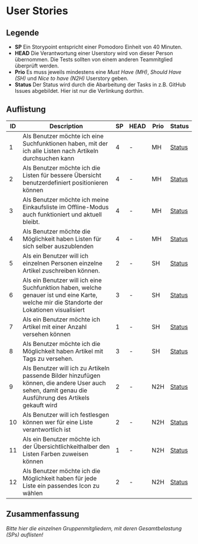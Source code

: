 # User Stories

## Legende

- **SP** Ein Storypoint entspricht einer Pomodoro Einheit von 40 Minuten.
- **HEAD** Die Verantwortung einer Userstory wird von dieser Person übernommen. Die Tests sollten von einem anderen Teammitglied überprüft werden.
- **Prio** Es muss jeweils mindestens eine *Must Have (MH)*, *Should Have (SH)* und *Nice to have (N2H)* Userstory geben.
- **Status** Der Status wird durch die Abarbeitung der Tasks in z.B. GitHub Issues abgebildet. Hier ist nur die Verlinkung dorthin.

## Auflistung

| ID   | Description                                                  | SP   | HEAD | Prio | Status |
| ---- | ------------------------------------------------------------ | ---- | ---- | ---- | ------ |
| 1    | Als Benutzer möchte ich eine Suchfunktionen haben, mit der ich alle Listen nach Artikeln durchsuchen kann | 4   | - | MH   | [Status]()    |
| 2    | Als Benutzer möchte ich die Listen für bessere Übersicht benutzerdefiniert positionieren können | 4    | - | MH   | [Status]()    |
| 3    | Als Benutzer möchte ich meine Einkaufsliste im Offline-Modus auch funktioniert und aktuell bleibt.  | 4    | - | MH   | [Status]()    |
| 4    | Als Benutzer möchte die Möglichkeit haben Listen für sich selber auszublenden  | 4    | - | MH   | [Status]()    |
| 5    | Als ein Benutzer will ich einzelnen Personen einzelne Artikel zuschreiben können. | 2    | - | SH   | [Status]()    |
| 6    | Als ein Benutzer will ich eine Suchfunktion haben, welche genauer ist und eine Karte, welche mir die Standorte der Lokationen visualisiert | 3    | - | SH   | [Status]()    |
| 7    | Als ein Benutzer möchte ich Artikel mit einer Anzahl versehen können | 1    | - | SH   | [Status]()    |
| 8    | Als Benutzer möchte ich die Möglichkeit haben Artikel mit Tags zu versehen. | 3    | - | SH   | [Status]()    |
| 9    | Als Benutzer will ich zu Artikeln passende Bilder hinzufügen können, die andere User auch sehen, damit genau die Ausführung des Artikels gekauft wird | 2    | - | N2H  | [Status]()     |
| 10   | Als Benutzer will ich festlesgen können wer für eine Liste verantwortlich ist | 2    | - | N2H   | [Status]()    |
| 11   | Als ein Benutzer möchte ich der Übersichtlichkeithalber den Listen Farben zuweisen können | 1    | - | N2H   | [Status]()    |
| 12   | Als Benutzer möchte ich die Möglichkeit haben für jede Liste ein passendes Icon zu wählen | 2    | - | N2H   | [Status]()    |

## Zusammenfassung

*Bitte hier die einzelnen Gruppenmitgliedern, mit deren Gesamtbelastung (SPs) auflisten!*

